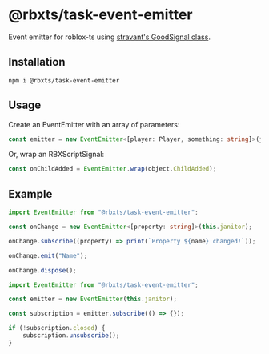 # @rbxts/task-event-emitter

Event emitter for roblox-ts using [stravant's GoodSignal class](https://devforum.roblox.com/t/lua-signal-class-comparison-optimal-goodsignal-class/1387063).

## Installation

```
npm i @rbxts/task-event-emitter
```

## Usage

Create an EventEmitter with an array of parameters:

```ts
const emitter = new EventEmitter<[player: Player, something: string]>(janitor);
```

Or, wrap an RBXScriptSignal:

```ts
const onChildAdded = EventEmitter.wrap(object.ChildAdded);
```

## Example

```ts
import EventEmitter from "@rbxts/task-event-emitter";

const onChange = new EventEmitter<[property: string]>(this.janitor);

onChange.subscribe((property) => print(`Property ${name} changed!`));

onChange.emit("Name");

onChange.dispose();
```

```ts
import EventEmitter from "@rbxts/task-event-emitter";

const emitter = new EventEmitter(this.janitor);

const subscription = emitter.subscribe(() => {});

if (!subscription.closed) {
	subscription.unsubscribe();
}
```
